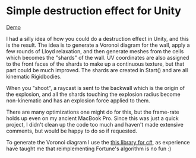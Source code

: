 Simple destruction effect for Unity
==================================

[Demo](https://gfycat.com/CheapWildIcelandichorse)

I had a silly idea of how you could do a destruction effect in Unity, and this
is the result. The idea is to generate a Voronoi diagram for the wall, apply a
few rounds of Lloyd relaxation, and then generate meshes from the cells which
becomes the "shards" of the wall. UV coordinates are also assigned to the front
faces of the shards to make up a continuous texture, but that part could be much
improved. The shards are created in Start() and are all kinematic Rigidbodies.

When you "shoot", a raycast is sent to the backwall which is the origin of the
explosion, and all the shards touching the explosion radius become non-kinematic
and has an explosion force applied to them. 

There are many optimizations one might do for this, but the frame-rate holds up
even on my ancient MacBook Pro. Since this was just a quick project, I didn't
clean up the code too much and haven't made extensive comments, but would be
happy to do so if requested. 

To generate the Voronoi diagram I use the [this library for
c#](https://github.com/PouletFrit/csDelaunay), as experience have taught me that
reimplementing Fortune's algorithm is no fun :)
